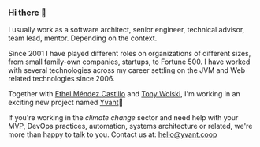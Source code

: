 ### Hi there :wave:

I usually work as a software architect, senior engineer, technical advisor, team lead, mentor.
Depending on the context.

Since 2001 I have played different roles on organizations of different sizes, from small family-own
companies, startups, to Fortune 500. I have worked with several technologies across my career
settling on the JVM and Web related technologies since 2006.

Together with [Ethel Méndez
Castillo](https://www.linkedin.com/in/ethel-m%C3%A9ndez-castillo-53477224/) and [Tony
Wolski](https://github.com/awolski), I'm working in an exciting new project named
[Yvant](https://yvant.coop):herb:

If you're working in the _climate change_ sector and need help with your MVP, DevOps practices,
automation, systems architecture or related, we're more than happy to talk to you. Contact us at:
hello@yvant.coop
